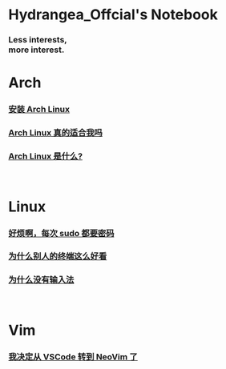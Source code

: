 
<div class="home">

# Hydrangea_Offcial's Notebook
### Less interests, <br>more interest.

</div>

<div class="friends">

# Arch

### [安装 Arch Linux](/docs/notes/arch/archinstall)
### [Arch Linux 真的适合我吗](/docs/notes/arch/archyes)
### [Arch Linux 是什么?](/docs/notes/arch/whatisarch)

<br>

# Linux

### [好烦啊，每次 sudo 都要密码](/docs/notes/linux/sudonopwd)
### [为什么别人的终端这么好看](/docs/notes/linux/archshell)
### [为什么没有输入法](/docs/notes/linux/archinput)

<br>

# Vim

### [我决定从 VSCode 转到 NeoVim 了](/docs/notes/vim/vim-basic)
</div>